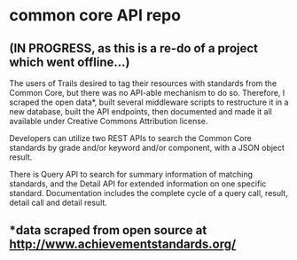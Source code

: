 # common core API repo

## (IN PROGRESS, as this is a re-do of a project which went offline...)

The users of Trails desired to tag their resources with standards from the Common Core, but there was no API-able mechanism to do so. Therefore, I scraped the open data*, built several middleware scripts to restructure it in a new database, built the API endpoints, then documented and made it all available under Creative Commons Attribution license.

Developers can utilize two REST APIs to search the Common Core standards by grade and/or keyword and/or component, with a JSON object result. 

There is Query API to search for summary information of matching standards, and the Detail API for extended information on one specific standard. Documentation includes the complete cycle of a query call, result, detail call and detail result.

## *data scraped from open source at http://www.achievementstandards.org/